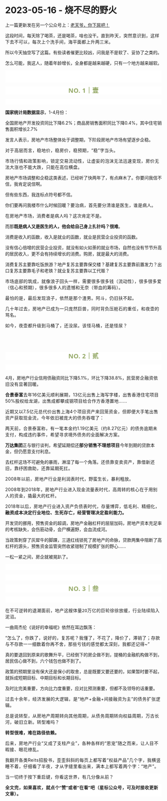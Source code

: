 # 2023-05-16 - 烧不尽的野火

<p style="visibility: visible;">上一篇更新发在另一个公众号上：<a target="_blank" href="http://mp.weixin.qq.com/s?__biz=Mzg2ODg2ODA4Mg==&amp;mid=2247484137&amp;idx=1&amp;sn=8cd1998ba5c7b99d1b0738f936186bf9&amp;chksm=cea48874f9d301629ac8de8ba68463f498b13e9448e87c2880350bda2c045ceaa637b42dd296&amp;scene=21#wechat_redirect" textvalue="老天爷，你下屌吧！" linktype="text" imgurl="" imgdata="null" data-itemshowtype="0" tab="innerlink" data-linktype="2" style="visibility: visible;" hasload="1">老天爷，你下屌吧！</a></p><p style="visibility: visible;">这段时间，每天除了喝茶，还是喝茶，啥也没干。<span style="letter-spacing: 0.034em; visibility: visible;">直到昨天，突然意识到</span><span style="letter-spacing: 0.034em; visibility: visible;">，</span><span style="letter-spacing: 0.034em; visibility: visible;">这样下去不可以，每次上个洗手间，海平面都上升两三米。</span></p><p style="visibility: visible;">所以今天抽空写了这篇。有些读者催更比较凶，问我是不是软了、妥协了之类的。<br style="visibility: visible;"></p><p style="visibility: visible;">怎么可能，我这人，随着年龄增长，全身都是越来越硬，只有一个地方越来越软。</p><p style="outline: 0px;font-family: system-ui, -apple-system, BlinkMacSystemFont, &quot;Helvetica Neue&quot;, &quot;PingFang SC&quot;, &quot;Hiragino Sans GB&quot;, &quot;Microsoft YaHei UI&quot;, &quot;Microsoft YaHei&quot;, Arial, sans-serif;letter-spacing: 0.544px;white-space: normal;background-color: rgb(255, 255, 255);visibility: visible;"><br style="outline: 0px;visibility: visible;"><br style="outline: 0px;visibility: visible;"></p><p style="outline: 0px;letter-spacing: 0.544px;white-space: normal;color: rgb(34, 34, 34);font-family: -apple-system-font, system-ui, &quot;Helvetica Neue&quot;, &quot;PingFang SC&quot;, &quot;Hiragino Sans GB&quot;, &quot;Microsoft YaHei UI&quot;, &quot;Microsoft YaHei&quot;, Arial, sans-serif;background-color: rgb(255, 255, 255);text-align: center;visibility: visible;"><span style="outline: 0px;font-weight: bold;line-height: 25px;color: rgb(149, 169, 103);font-size: 20px;visibility: visible;">NO. 1｜壹</span></p><p style="outline: 0px;letter-spacing: 0.544px;white-space: normal;color: rgb(34, 34, 34);font-family: -apple-system-font, system-ui, &quot;Helvetica Neue&quot;, &quot;PingFang SC&quot;, &quot;Hiragino Sans GB&quot;, &quot;Microsoft YaHei UI&quot;, &quot;Microsoft YaHei&quot;, Arial, sans-serif;background-color: rgb(255, 255, 255);text-align: center;visibility: visible;"><br style="outline: 0px;visibility: visible;"></p><p style="visibility: visible;"><strong style="visibility: visible;">国家统计局数据显示</strong>，1-4月份：<br style="visibility: visible;"></p><p style="visibility: visible;">全国房地产开发投资同比下降6.2%；商品房销售面积同比下降0.4%，其中住宅销售面积增长2.7%</p><p style="visibility: visible;">发言人表示，房地产市场整体处于调整期，下阶段房地产市场有望逐步企稳。<br style="visibility: visible;"></p><p style="white-space: normal; letter-spacing: 0.578px; visibility: visible;">对于高层而言，稳地价，稳房价，稳预期，“稳”字当头。</p><p style="white-space: normal; letter-spacing: 0.578px; visibility: visible;">市场行情和政策影响，锁定交易流动性，让虚妄的泡沫无法迅速变现，房价无法大涨也不能大跌，只能在高位横盘。</p><p style="visibility: visible;">房地产市场调整和企稳这类表述，已经听了快两年了，有点麻木了。你要问我信不信，我肯定说信啊。<br style="visibility: visible;"></p><p style="visibility: visible;">但有些东西，我连标点符号都不信。</p><p style="visibility: visible;">你们要再问我楼市什么时候回暖？<span style="letter-spacing: 0.034em; visibility: visible;">要治病，首先</span><span style="letter-spacing: 0.034em; visibility: visible;">要分清谁是医生，谁是</span><span style="letter-spacing: 0.034em; visibility: visible;">病人。</span></p><p style="visibility: visible;"><span style="letter-spacing: 0.034em; visibility: visible;"></span><span style="letter-spacing: 0.034em; visibility: visible;">在房地产市场，</span><span style="letter-spacing: 0.034em; visibility: visible;">消费者是病人吗？</span><span style="letter-spacing: 0.034em; visibility: visible;">这次肯定</span><span style="letter-spacing: 0.034em; visibility: visible;">不是。</span></p><p style="visibility: visible;">而那<strong style="visibility: visible;">既是病人又是医生的人，他会给自己身上扎针吗？很难</strong>。<span style="letter-spacing: 0.034em; visibility: visible;"></span></p><p style="visibility: visible;">消费是收入的函数，收入是就业的函数，就业是民营企业投资的函数。</p><p style="visibility: visible;">没有信心倍增的民营企业投资，就没有如火如荼的就业市场，自然也没有节节升高的居民收入，更不会有持续增长的消费。购房，就是最大的消费。</p><p>消费复苏主要靠吃饭旅游？地产复苏主要靠保交楼？基建复苏主要靠前置发力？出口复苏主要靠毛子和老铁？就业复苏主要靠以工代赈？</p><p style="white-space: normal;letter-spacing: 0.578px;">市场底部的筑成，就像浪子回头一样，需要很多很多钱（流动性），很多很多爱（信心和预期），很多很多人的遗憾和无奈（带血的筹码）。</p><p style="white-space: normal;letter-spacing: 0.578px;">最怕的是，最后发现浪子，依然是那个渣男。阿斗，仍旧扶不起。</p><p style="letter-spacing: 0.578px;white-space: normal;">几十年过去，房地产已成为一只庞然巨兽，同时背负压舱石的重任，和夜壶的骂名。</p><p style="letter-spacing: 0.578px;white-space: normal;">如今，夜壶都升级到马桶了，还没尿。该怪马桶，还是怪尿？</p><p style="letter-spacing: 0.578px;white-space: normal;"><br></p><p style="letter-spacing: 0.578px;white-space: normal;"><br></p><p style="outline: 0px;letter-spacing: 0.544px;white-space: normal;color: rgb(34, 34, 34);font-family: -apple-system-font, system-ui, &quot;Helvetica Neue&quot;, &quot;PingFang SC&quot;, &quot;Hiragino Sans GB&quot;, &quot;Microsoft YaHei UI&quot;, &quot;Microsoft YaHei&quot;, Arial, sans-serif;background-color: rgb(255, 255, 255);text-align: center;visibility: visible;"><span style="outline: 0px;font-weight: bold;line-height: 25px;color: rgb(149, 169, 103);font-size: 20px;visibility: visible;">NO. 2｜贰</span></p><p style="outline: 0px;letter-spacing: 0.544px;white-space: normal;color: rgb(34, 34, 34);font-family: -apple-system-font, system-ui, &quot;Helvetica Neue&quot;, &quot;PingFang SC&quot;, &quot;Hiragino Sans GB&quot;, &quot;Microsoft YaHei UI&quot;, &quot;Microsoft YaHei&quot;, Arial, sans-serif;background-color: rgb(255, 255, 255);text-align: center;visibility: visible;"><br style="outline: 0px;visibility: visible;"></p><p>4月，房地产行业信用债融资同比下降5.1%，环比下降38.8%，<span style="letter-spacing: 0.034em;">民营房企</span><span style="letter-spacing: 0.034em;">融资依旧没有显著回暖。</span></p><p><span style="letter-spacing: 0.034em;"></span><span style="letter-spacing: 0.034em;"><strong>合景泰富</strong></span><span style="letter-spacing: 0.034em;">去年16亿美元顺利展期，13亿元出售上海写字楼，出售香港住宅项目50%股权给龙湖，出售成都攀成钢项目给合作方香港置地......<br></span></p><p><span style="letter-spacing: 0.034em;">近期又以7.5亿元总代价出售上海4个项目资产来回笼资金</span><span style="letter-spacing: 0.034em;">，但即便大手笔出售资产获取现金流，</span><span style="letter-spacing: 0.034em;">今年依旧</span><span style="letter-spacing: 0.034em;">被庞大的</span><span style="letter-spacing: 0.034em;">债务</span><span style="letter-spacing: 0.034em;">吞噬了：</span></p><p><span style="letter-spacing: 0.034em;">两天前，合景泰富称，有一笔本金约1.19亿美元（约8.27亿元）的债务逾期未支付，构成违约事件，希望寻求境外债务的全面解决方案。</span></p><p><strong>万达集团</strong>正与银行谈判，希望延期偿还<strong><span style="letter-spacing: 0.578px;">部分销售不理想项目</span></strong>今年到期的贷款本金，但仍愿意支付利息。<br></p><p>去杠杆这场不可避免的暴雨，淋湿了每一个角落。<span style="letter-spacing: 0.034em;">还债靠变卖资产，靠借新还旧，靠纾困救助，还靠延期死扛。</span></p><p><span style="letter-spacing: 0.034em;">2008</span><span style="letter-spacing: 0.034em;">年以</span><span style="letter-spacing: 0.034em;">前，房地产行业是利润表时代，野蛮生长，暴利粗放。</span></p><p><span style="letter-spacing: 0.034em;">2008年到2018年，房地产行业进入现金流量表时代，高周转的核心在于用别人的资金，撬最大的杠杆。</span><br></p><p><span style="letter-spacing: 0.034em;">2018年以后，房地产行业进入资产负债表时代，存量博弈，低毛利、精细化，<strong>融资成本决定行业地位、生死存亡，经营管理决定盈利能力。</strong></span></p><p>开发贷的挪用，预售资金的超调，房地产金融杠杆的层层加码，房地产资本充足率的考核缺失，会伤筋动骨，会尸横遍野，会血流成河。</p><p>当政策刺穿了灰犀牛的脚踝，三道红线锁死了房地产的命脉，贷款两集中阻断了高杠杆的源头，预售资金监管突然收紧钳制了规模扩张的野心......</p><p>一松一紧之间，房企就被晃趴了。</p><p style="outline: 0px;font-family: system-ui, -apple-system, BlinkMacSystemFont, &quot;Helvetica Neue&quot;, &quot;PingFang SC&quot;, &quot;Hiragino Sans GB&quot;, &quot;Microsoft YaHei UI&quot;, &quot;Microsoft YaHei&quot;, Arial, sans-serif;letter-spacing: 0.544px;white-space: normal;background-color: rgb(255, 255, 255);visibility: visible;"><br style="outline: 0px;visibility: visible;"></p><p style="outline: 0px;font-family: system-ui, -apple-system, BlinkMacSystemFont, &quot;Helvetica Neue&quot;, &quot;PingFang SC&quot;, &quot;Hiragino Sans GB&quot;, &quot;Microsoft YaHei UI&quot;, &quot;Microsoft YaHei&quot;, Arial, sans-serif;letter-spacing: 0.544px;white-space: normal;background-color: rgb(255, 255, 255);visibility: visible;"><br></p><p style="outline: 0px;letter-spacing: 0.544px;white-space: normal;color: rgb(34, 34, 34);font-family: -apple-system-font, system-ui, &quot;Helvetica Neue&quot;, &quot;PingFang SC&quot;, &quot;Hiragino Sans GB&quot;, &quot;Microsoft YaHei UI&quot;, &quot;Microsoft YaHei&quot;, Arial, sans-serif;background-color: rgb(255, 255, 255);text-align: center;visibility: visible;"><span style="outline: 0px;font-weight: bold;line-height: 25px;color: rgb(149, 169, 103);font-size: 20px;visibility: visible;">NO. 3｜叁</span></p><p style="outline: 0px;letter-spacing: 0.544px;white-space: normal;color: rgb(34, 34, 34);font-family: -apple-system-font, system-ui, &quot;Helvetica Neue&quot;, &quot;PingFang SC&quot;, &quot;Hiragino Sans GB&quot;, &quot;Microsoft YaHei UI&quot;, &quot;Microsoft YaHei&quot;, Arial, sans-serif;background-color: rgb(255, 255, 255);text-align: center;visibility: visible;"><br></p><p><span style="font-family: system-ui, -apple-system, BlinkMacSystemFont, &quot;Helvetica Neue&quot;, &quot;PingFang SC&quot;, &quot;Hiragino Sans GB&quot;, &quot;Microsoft YaHei UI&quot;, &quot;Microsoft YaHei&quot;, Arial, sans-serif;letter-spacing: 0.544px;background-color: rgb(255, 255, 255);">在不可逆转的退潮面前，地产这艘体量20万亿的巨轮徐徐放缓，行业陆续陷入泥沼。</span></p><p>一曲周杰伦《说好的幸福呢》依然在耳边飘荡：</p><p>“<span style="letter-spacing: 0.034em;">怎么了，你跌了，说好的，复苏呢？</span><span style="letter-spacing: 0.034em;">我懂了，不花了，降价了，滞销了；</span><span style="letter-spacing: 0.034em;">存款与不存款一一细数着你再不舍，</span><span style="letter-spacing: 0.034em;">那些亏钱的感觉都太深刻，我都还记得~”</span><span style="letter-spacing: 0.034em;"></span></p><p>真的要退回到原来的歌舞升平，已经倒下的房企做不到，提桶的金融机构做不到，居民信心做不到，六个钱包也做不到了。</p><p>政策的预期里没有保大还是保小的取舍，总是既要又要还要的，如果暂时要不起，就拆成短期目标、中期目标和长期目标。</p><p>及时比完美重要，方向比力度重要，应对比预测重要，但都不及领导的话重要。<span style="letter-spacing: 0.034em;"></span></p><p style="letter-spacing: 0.578px;white-space: normal;"><span style="letter-spacing: 0.034em;"><span style="letter-spacing: 0.578px;">过去十余</span><span style="letter-spacing: 0.578px;">年，经济发展的大逻辑，是“地产+金融+间接融资为主”的债务扩张逻辑。</span></span></p><p style="white-space: normal;letter-spacing: 0.578px;">总是说转型，从房地产周期转向其他周期，从债务周期转向权益周期，万古长河，破旧立新。<span style="letter-spacing: 0.034em;">转型难吗？</span><span style="letter-spacing: 0.034em;"><br></span></p><p style="white-space: normal;letter-spacing: 0.578px;"><strong><span style="letter-spacing: 0.034em;">转型很难，难在路径依赖。</span></strong><span style="letter-spacing: 0.578px;"></span></p><p style="letter-spacing: 0.578px;white-space: normal;">后来，房地产行业“又成了支柱产业”，各种各样的“恩宠”随之而来，让人目不暇接、眼花缭乱。</p><p style="letter-spacing: 0.578px;white-space: normal;">我翻开各类Reits招股书，歪歪斜斜的每页上都写着“权益产品”几个字，我横竖睡不着，仔细看了半夜，才从字缝里看出来，满本上都写着两个字：“地产”。</p><p style="outline: 0px;font-family: system-ui, -apple-system, BlinkMacSystemFont, &quot;Helvetica Neue&quot;, &quot;PingFang SC&quot;, &quot;Hiragino Sans GB&quot;, &quot;Microsoft YaHei UI&quot;, &quot;Microsoft YaHei&quot;, Arial, sans-serif;letter-spacing: 0.544px;white-space: normal;background-color: rgb(255, 255, 255);visibility: visible;">当一切终于按下重启键，你看这世界，有几分像从前？</p><p style="outline: 0px; font-family: system-ui, -apple-system, BlinkMacSystemFont, &quot;Helvetica Neue&quot;, &quot;PingFang SC&quot;, &quot;Hiragino Sans GB&quot;, &quot;Microsoft YaHei UI&quot;, &quot;Microsoft YaHei&quot;, Arial, sans-serif; letter-spacing: 0.544px; white-space: normal; background-color: rgb(255, 255, 255); visibility: visible; margin-bottom: 0px;"><strong style="outline: 0px;font-family: system-ui, -apple-system, BlinkMacSystemFont, &quot;Helvetica Neue&quot;, &quot;PingFang SC&quot;, &quot;Hiragino Sans GB&quot;, &quot;Microsoft YaHei UI&quot;, &quot;Microsoft YaHei&quot;, Arial, sans-serif;white-space: normal;letter-spacing: 0.544px;color: rgb(34, 34, 34);background-color: rgb(255, 255, 255);font-size: 16px;"><span style="outline: 0px;font-size: 14px;">全文完，如果喜欢，就点个“赞”或者“在看”吧（星标公众号，可及时接收更新文章）。</span></strong></p><p style="display: none;"><mp-style-type data-value="3"></mp-style-type></p>